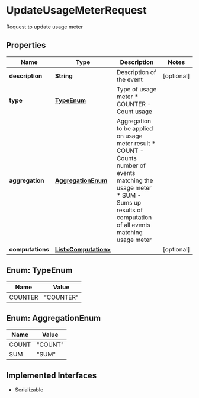 

# UpdateUsageMeterRequest

Request to update usage meter

## Properties

| Name | Type | Description | Notes |
|------------ | ------------- | ------------- | -------------|
|**description** | **String** | Description of the event |  [optional] |
|**type** | [**TypeEnum**](#TypeEnum) | Type of usage meter * COUNTER - Count usage   |  |
|**aggregation** | [**AggregationEnum**](#AggregationEnum) | Aggregation to be applied on usage meter result * COUNT - Counts number of events matching the usage meter * SUM - Sums up results of computation of all events matching usage meter  |  |
|**computations** | [**List&lt;Computation&gt;**](Computation.md) |  |  [optional] |



## Enum: TypeEnum

| Name | Value |
|---- | -----|
| COUNTER | &quot;COUNTER&quot; |



## Enum: AggregationEnum

| Name | Value |
|---- | -----|
| COUNT | &quot;COUNT&quot; |
| SUM | &quot;SUM&quot; |


## Implemented Interfaces

* Serializable


